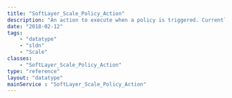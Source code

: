 ```yaml
---
title: "SoftLayer_Scale_Policy_Action"
description: "An action to execute when a policy is triggered. Currently only one action can be associated with a policy and it must be created with the policy. "
date: "2018-02-12"
tags:
    - "datatype"
    - "sldn"
    - "Scale"
classes:
    - "SoftLayer_Scale_Policy_Action"
type: "reference"
layout: "datatype"
mainService : "SoftLayer_Scale_Policy_Action"
---
```

